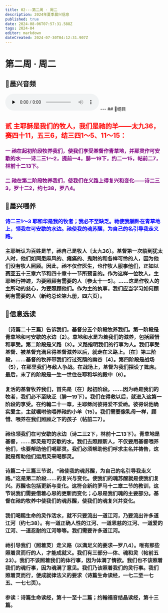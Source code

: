 ```yaml
---
title: 02---第二周 · 周二
description: 2024年夏季晨兴信息
published: true
date: 2024-08-06T07:57:31.588Z
tags: 2024-04
editor: markdown
dateCreated: 2024-07-30T04:12:31.907Z
---
```


# 第二周 · 周二
## 🎵晨兴音频
<audio id="audio" controls="" preload="none">
      <source id="mp3" src="/2024-04/week2/week2day2.mp3">
</audio>
---
## 📖纲目

## <font color=red>**贰**    **主耶稣是我们的牧人，我们是祂的羊——太九36，赛四十11，五三6，结三四1～5、11～15：**</font>

### <font color=purple> 一    祂在起初阶段牧养我们，使我们享受基督作青草地，并那灵作可安歇的水——诗二三1～2，提前一4，腓一19下，约二一15，帖前二7，林前十二13下。</font>

### <font color=purple> 二    祂在第二阶段牧养我们，使我们在义路上得复兴和变化——诗二三3，罗十二2，约七38，罗八4。</font>

## 📖晨兴喂养

### <font color=blue> 诗二三1～3    耶和华是我的牧者；我必不至缺乏。祂使我躺卧在青草地上，领我在可安歇的水边。祂使我的魂苏醒，为自己的名引导我走义路。</font>

### 主耶稣认为百姓是羊，祂自己是牧人〔太九36〕。基督第一次临到犹太人时，他们如同患麻风的、瘫痪的、鬼附的和各样可怜的人，因为他们没有牧人照顾。因此，祂不仅作医生，也作牧人服事他们，正如以赛亚五十三章六节和四十章十一节所预言的。作为这样一位牧人，主耶稣行神迹，为要照顾有需要的人〔参太十一5〕。……这是作牧人的主所动的慈心，为要照顾他们。作为主的执事，我们应当学习如何顾到有需要的人（新约总论第九册，四六页）。

## 📖信息选读

### 〔诗篇二十三篇〕告诉我们，基督分五个阶段牧养我们。第一阶段是青草地和可安歇的水边（2）。草地和水是为着我们的滋养，包括顾惜和享受。第二阶段是义路（3）。义路指明我们的行事为人。我们享受基督、被基督充满且得基督滋养以后，就走在义路上。〔在〕第三阶段，……基督的牧养带我们行过死荫的幽谷〔4〕。第四阶段是战场（5），在那里我们与敌人争战。在战场上，基督为我们摆设了筵席。最后，末了的阶段是一生一世住在耶和华的殿中（6）。

### 复活的基督牧养我们，首先是〔在〕起初阶段。……因为祂是我们的牧者，我们必不至缺乏（腓一19下）。我们在得救以后，就进入这第一阶段的享受。在约翰二十一章，主耶稣问彼得爱不爱祂。彼得说他确实爱主，主就嘱咐他喂养祂的小羊（15）。我们需要像乳母一样，顾惜、喂养在我们照顾之下的孩子（帖前二7）。

### 祂也领我们在可安歇的水边（诗二三2下，林前十二13下）。青草地是基督，……那灵是可安歇的水。我们去照顾新人，不仅要用基督喂养他们，也要帮助他们喝那灵。我们必须帮助他们呼求主名并祷告，这就是帮助他们运用灵来喝那灵。

### 诗篇二十三篇三节说，“祂使我的魂苏醒，为自己的名引导我走义路。”这是第二阶段……的复兴与变化。使我们的魂苏醒就是使我们复兴。苏醒也包括更新与变化。这符合新约罗马十二章二节的教训，这节说我们需要借着心思的更新而变化；心思是我们魂的主要部分。基督在祂的牧养中使我们的魂苏醒，使我们的魂复兴并变化。

### 我们喝赐生命的灵作活水，就不只要流出一道江河，乃要流出许多道江河（约七38）。有一道正确人性的江河、一道恩慈的江河、一道爱的江河、一道忍耐的江河等等。我们需要许多道江河。

### 祂引导我们（照着灵）走义路（以满足义的要求—罗八4）。唯有那些照着灵而行的人，才能成就义。我们有三部分—体、魂和灵（帖前五23）。我们不该照着我们的体行事，因为体满了情欲。我们也不该照着我们的魂行事，因为魂满了意见。我们乃该照着我们的灵行事。我们照着灵而行，便成就律法义的要求（诗篇生命读经，一七二至一七五、一七七页）。

### 参读：诗篇生命读经，第十一至十二篇；约翰福音结晶读经，第十三篇。
<!-- Google tag (gtag.js) -->
<script async src="https://www.googletagmanager.com/gtag/js?id=G-1P8709Z16T"></script>
<script>
  window.dataLayer = window.dataLayer || [];
  function gtag(){dataLayer.push(arguments);}
  gtag('js', new Date());

  gtag('config', 'G-1P8709Z16T');
</script>
